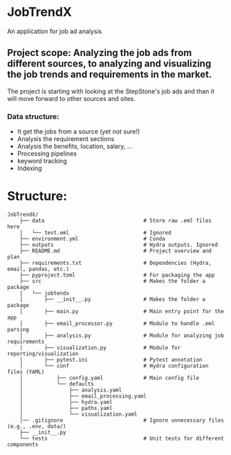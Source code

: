 # JobTrendX
An application for job ad analysis

## Project scope: Analyzing the job ads from different sources, to analyzing and visualizing the job trends and requirements in the market.
The project is starting with looking at the StepStone's job ads and than it will move forward to other sources and sites.


### Data structure:
* It get the jobs from a source (yet not sure!)
* Analysis the requirement sections
* Analysis the benefits, location, salary, ...
* Processing pipelines
* keyword tracking
* Indexing

# Structure:
    JobTrendX/
        ├── data                                # Store raw .eml files here
        │   └── test.eml                        # Ignored
        ├── environment.yml                     # Conda
        ├── outputs                             # Hydra outputs. Ignored
        ├── README.md                           # Project overview and plan
        ├── requirements.txt                    # Dependencies (Hydra, email, pandas, etc.)
        ├── pyproject.toml                      # For packaging the app
        ├── src                                 # Makes the folder a package
        |   └── jobtendx
        │       ├── __init__.py                 # Makes the folder a package
        │       ├── main.py                     # Main entry point for the app
        │       ├── email_processor.py          # Module to handle .eml parsing
        │       ├── analysis.py                 # Module for analyzing job requirements
        │       ├── visualization.py            # Module for reporting/visualization
        │       ├── pytest.ini                  # Pytest annotation
        │       └── conf                        # Hydra configuration files (YAML)
        │           ├── config.yaml             # Main config file
        │           └── defaults
        │               ├── analysis.yaml
        │               ├── email_processing.yaml
        │               ├── hydra.yaml
        │               ├── paths.yaml
        │               └── visualization.yaml
        │── .gitignore                          # Ignore unnecessary files (e.g., .env, data/)
        ├── __init__.py
        └── tests                               # Unit tests for different components
